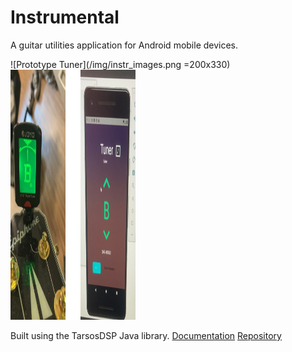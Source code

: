 # Instrumental
A guitar utilities application for Android mobile devices.

![Prototype Tuner](/img/instr_images.png =200x330)
<img src="/img/instr_images.png" data-canonical-src="/img/instr_images.png" width="200" height="400" />

Built using the TarsosDSP Java library.
[Documentation](https://0110.be/)
[Repository](https://github.com/JorenSix/TarsosDSP)


